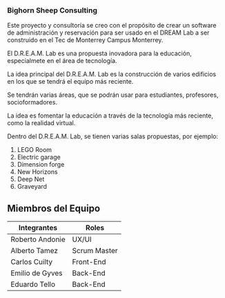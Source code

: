 ### Bighorn Sheep Consulting

Este proyecto y consultoría se creo con el propósito de crear un software de administración y reservación para ser usado en el DREAM Lab a ser construido en el Tec de Monterrey Campus Monterrey.

El D.R.E.A.M. Lab es una propuesta inovadora para la educación, especialmete en el área de tecnología.

La idea principal del D.R.E.A.M. Lab es la construcción de varios edificios en los que se tendrá el equipo más reciente.

Se tendrán varias áreas, que se podrán usar para estudiantes, profesores, socioformadores.

La idea es fomentar la educación a través de la tecnología más reciente, como la realidad virtual.

Dentro del D.R.E.A.M. Lab, se tienen varias salas propuestas, por ejemplo:
1. LEGO Room
2. Electric garage
3. Dimension forge
4. New Horizons
5. Deep Net
6. Graveyard
   
## Miembros del Equipo

Integrantes | Roles
----------- | -----
Roberto Andonie | UX/UI
Alberto Tamez | Scrum Master
Carlos Cuilty | Front-End
Emilio de Gyves | Back-End
Eduardo Tello | Back-End
